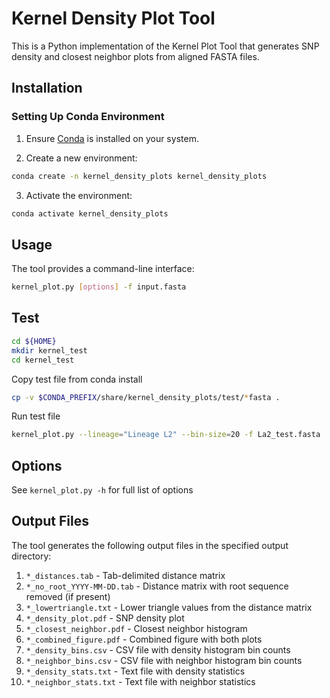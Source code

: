 # Kernel Density Plot Tool

This is a Python implementation of the Kernel Plot Tool that generates SNP density and closest neighbor plots from aligned FASTA files.

## Installation

### Setting Up Conda Environment

1. Ensure [Conda](https://docs.conda.io/en/latest/miniconda.html) is installed on your system.

2. Create a new environment:

```bash
conda create -n kernel_density_plots kernel_density_plots
```

3. Activate the environment:

```bash
conda activate kernel_density_plots
```

## Usage

The tool provides a command-line interface:

```bash
kernel_plot.py [options] -f input.fasta
```

## Test

```bash
cd ${HOME}
mkdir kernel_test
cd kernel_test
```

Copy test file from conda install
```bash
cp -v $CONDA_PREFIX/share/kernel_density_plots/test/*fasta .
```

Run test file
```bash
kernel_plot.py --lineage="Lineage L2" --bin-size=20 -f La2_test.fasta
```
## Options

See `kernel_plot.py -h` for full list of options

## Output Files

The tool generates the following output files in the specified output directory:

1. `*_distances.tab` - Tab-delimited distance matrix
2. `*_no_root_YYYY-MM-DD.tab` - Distance matrix with root sequence removed (if present)
3. `*_lowertriangle.txt` - Lower triangle values from the distance matrix
4. `*_density_plot.pdf` - SNP density plot
5. `*_closest_neighbor.pdf` - Closest neighbor histogram
6. `*_combined_figure.pdf` - Combined figure with both plots
7. `*_density_bins.csv` - CSV file with density histogram bin counts
8. `*_neighbor_bins.csv` - CSV file with neighbor histogram bin counts
9. `*_density_stats.txt` - Text file with density statistics
10. `*_neighbor_stats.txt` - Text file with neighbor statistics
